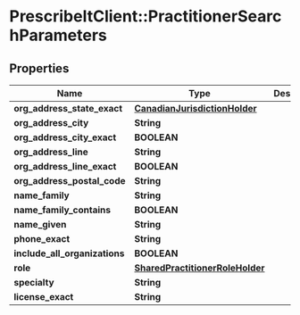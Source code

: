 # PrescribeItClient::PractitionerSearchParameters

## Properties
Name | Type | Description | Notes
------------ | ------------- | ------------- | -------------
**org_address_state_exact** | [**CanadianJurisdictionHolder**](CanadianJurisdictionHolder.md) |  | 
**org_address_city** | **String** |  | [optional] 
**org_address_city_exact** | **BOOLEAN** |  | [optional] 
**org_address_line** | **String** |  | [optional] 
**org_address_line_exact** | **BOOLEAN** |  | [optional] 
**org_address_postal_code** | **String** |  | [optional] 
**name_family** | **String** |  | [optional] 
**name_family_contains** | **BOOLEAN** |  | [optional] 
**name_given** | **String** |  | [optional] 
**phone_exact** | **String** |  | [optional] 
**include_all_organizations** | **BOOLEAN** |  | [optional] 
**role** | [**SharedPractitionerRoleHolder**](SharedPractitionerRoleHolder.md) |  | [optional] 
**specialty** | **String** |  | [optional] 
**license_exact** | **String** |  | [optional] 


